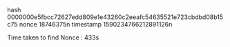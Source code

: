 hash  0000000e5fbcc72627edd809e1e43260c2eeafc54635521e723cbdbd08b15c75
nonce  18746375n
timestamp 1590234766212891126n

Time taken to find Nonce : 433s